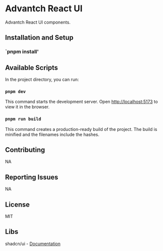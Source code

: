 # Advantch React UI

Advantch React UI components.

## Installation and Setup

### `pnpm install'

## Available Scripts

In the project directory, you can run:

### `pnpm dev`

This command starts the development server. Open [http://localhost:5173](http://localhost:3000) to view it in the browser.

### `pnpm run build`

This command creates a production-ready build of the project. The build is minified and the filenames include the hashes.

## Contributing

NA

## Reporting Issues

NA

## License

MIT

## Libs

shadcn/ui - [Documentation](https://ui.shadcn.com/docs)